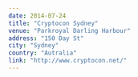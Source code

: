 ```yaml
---
date: 2014-07-24
title: "Cryptocon Sydney"
venue: "Parkroyal Darling Harbour"
address: "150 Day St"
city: "Sydney"
country: "Autralia"
link: "http://www.cryptocon.net/"
---
```

